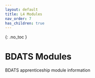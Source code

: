 ```yaml
---
layout: default
title: L4 Modules
nav_order: 7
has_children: true
---
```


{: .no_toc }

#  BDATS Modules

BDATS apprenticeship module information